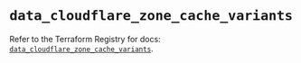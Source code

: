 # `data_cloudflare_zone_cache_variants`

Refer to the Terraform Registry for docs: [`data_cloudflare_zone_cache_variants`](https://registry.terraform.io/providers/cloudflare/cloudflare/5.11.0/docs/data-sources/zone_cache_variants).
